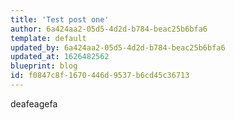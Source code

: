 ```yaml
---
title: 'Test post one'
author: 6a424aa2-05d5-4d2d-b784-beac25b6bfa6
template: default
updated_by: 6a424aa2-05d5-4d2d-b784-beac25b6bfa6
updated_at: 1626482562
blueprint: blog
id: f0847c8f-1670-446d-9537-b6cd45c36713
---
```

deafeagefa
